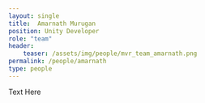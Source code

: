 ```yaml
---
layout: single
title:  Amarnath Murugan
position: Unity Developer
role: "team"
header:
    teaser: /assets/img/people/mvr_team_amarnath.png
permalink: /people/amarnath
type: people
---
```


Text Here


